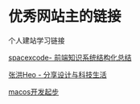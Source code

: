 # 优秀网站主的链接



个人建站学习链接



[spacexcode- 前端知识系统结构化总结 ](https://spacexcode.com/blog)



[张洪Heo - 分享设计与科技生活](https://blog.zhheo.com/)



[macos开发起步](https://www.taniarascia.com/setting-up-a-brand-new-mac-for-development/)

